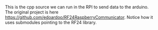 
This is the cpp source we can run in the RPI to send data to the arduino.
The original project is here https://github.com/edoardoo/RF24RaspberryCommunicator.
Notice how it uses submodules pointing to the RF24 library.
